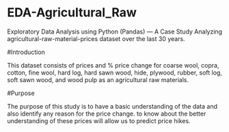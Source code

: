 # EDA-Agricultural_Raw

Exploratory Data Analysis using Python (Pandas) — A Case Study Analyzing agricultural-raw-material-prices dataset over the last 30 years.

#Introduction

This dataset consists of prices and % price change for coarse wool, copra, cotton, fine wool, hard log, hard sawn wood, hide, plywood, rubber, soft log, soft sawn wood, and wood pulp as an agricultural raw materials.

#Purpose

The purpose of this study is to have a basic understanding of the data and also identify any reason for the price change. to know about the better understanding of these prices will allow us to predict price hikes.
